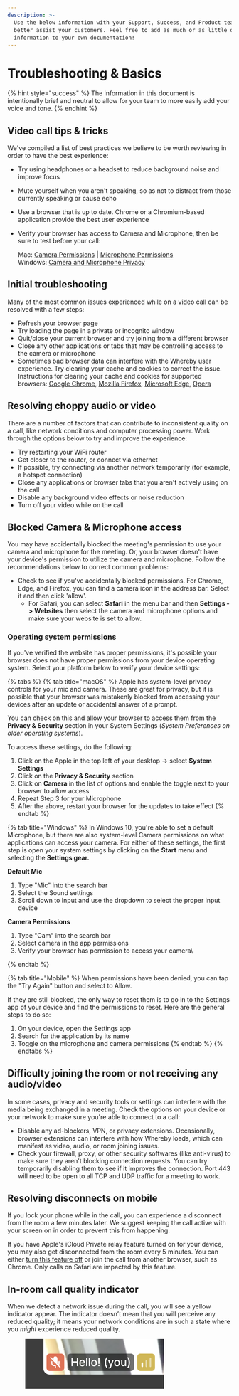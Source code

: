 ```yaml
---
description: >-
  Use the below information with your Support, Success, and Product teams to
  better assist your customers. Feel free to add as much or as little of this
  information to your own documentation!
---
```


# Troubleshooting & Basics

{% hint style="success" %}
The information in this document is intentionally brief and neutral to allow for your team to more easily add your voice and tone.
{% endhint %}

## Video call tips & tricks

We've compiled a list of best practices we believe to be worth reviewing in order to have the best experience:&#x20;

* Try using headphones or a headset to reduce background noise and improve focus
* Mute yourself when you aren't speaking, so as not to distract from those currently speaking or cause echo
* Use a browser that is up to date. Chrome or a Chromium-based application provide the best user experience
*   Verify your browser has access to Camera and Microphone, then be sure to test before your call:

    Mac: [Camera Permissions](https://support.apple.com/guide/mac-help/control-access-to-the-camera-mchlf6d108da/mac) | [Microphone Permissions](https://support.apple.com/guide/mac-help/control-access-to-the-microphone-on-mac-mchla1b1e1fe/mac)\
    Windows: [Camera and Microphone Privacy](https://support.microsoft.com/en-us/windows/windows-camera-microphone-and-privacy-a83257bc-e990-d54a-d212-b5e41beba857)

## Initial troubleshooting

Many of the most common issues experienced while on a video call can be resolved with a few steps:

* Refresh your browser page
* Try loading the page in a private or incognito window
* Quit/close your current browser and try joining from a different browser
* Close any other applications or tabs that may be controlling access to the camera or microphone
* Sometimes bad browser data can interfere with the Whereby user experience. Try clearing your cache and cookies to correct the issue. Instructions for clearing your cache and cookies for supported browsers: [Google Chrome](https://support.google.com/accounts/answer/32050?co=GENIE.Platform=Desktop\&hl=en), [Mozilla Firefox](https://support.mozilla.org/en-US/kb/how-clear-firefox-cache), [Microsoft Edge](https://support.microsoft.com/en-us/help/10607/microsoft-edge-view-delete-browser-history), [Opera](http://help.opera.com/Windows/12.10/en/cache.html)

## Resolving choppy audio or video

There are a number of factors that can contribute to inconsistent quality on a call, like network conditions and computer processing power. Work through the options below to try and improve the experience:

* Try restarting your WiFi router
* Get closer to the router, or connect via ethernet
* If possible, try connecting via another network temporarily (for example, a hotspot connection)
* Close any applications or browser tabs that you aren't actively using on the call
* Disable any background video effects or noise reduction
* Turn off your video while on the call

## Blocked Camera & Microphone access

You may have accidentally blocked the meeting's permission to use your camera and microphone for the meeting. Or, your browser doesn't have your device's permission to utilize the camera and microphone. Follow the recommendations below to correct common problems:

* Check to see if you've accidentally blocked permissions. For Chrome, Edge, and Firefox, you can find a camera icon in the address bar. Select it and then click 'allow'.&#x20;
  * For Safari, you can select **Safari** in the menu bar and then **Settings -> Websites** then select the camera and microphone options and make sure your website is set to allow.

### Operating system permissions

If you've verified the website has proper permissions, it's possible your browser does not have proper permissions from your device operating system. Select your platform below to verify your device settings:

{% tabs %}
{% tab title="macOS" %}
Apple has system-level privacy controls for your mic and camera. These are great for privacy, but it is possible that your browser was mistakenly blocked from accessing your devices after an update or accidental answer of a prompt.&#x20;

You can check on this and allow your browser to access them from the **Privacy & Security** section in your System Settings (_System Preferences on older operating systems_).&#x20;

To access these settings, do the following:&#x20;

1. Click on the Apple in the top left of your desktop -> select **System Settings**
2. Click on the **Privacy & Security** section
3. Click on **Camera** in the list of options and enable the toggle next to your browser to allow access
4. Repeat Step 3 for your Microphone
5. After the above, restart your browser for the updates to take effect
{% endtab %}

{% tab title="Windows" %}
In Windows 10, you're able to set a default Microphone, but there are also system-level Camera permissions on what applications can access your camera. For either of these settings, the first  step is open your system settings by clicking on the **Start** menu and selecting the **Settings gear.**



**Default Mic**

1. Type "Mic" into the search bar&#x20;
2. Select the Sound settings
3. Scroll down to Input and use the dropdown to select the proper input device

**Camera Permissions**

1. Type "Cam" into the search bar
2. Select camera in the app permissions
3. Verify your browser has permission to access your camera\

{% endtab %}

{% tab title="Mobile" %}
When permissions have been denied, you can tap the "Try Again" button and select to Allow.

If they are still blocked, the only way to reset them is to go in to the Settings app of your device and find the permissions to reset. Here are the general steps to do so:

1. On your device, open the Settings app
2. Search for the application by its name
3. Toggle on the microphone and camera permissions
{% endtab %}
{% endtabs %}

## Difficulty joining the room or not receiving any audio/video

In some cases, privacy and security tools or settings can interfere with the media being exchanged in a meeting. Check the options on your device or your network to make sure you're able to connect to a call:

* Disable any ad-blockers, VPN, or privacy extensions. Occasionally, browser extensions can interfere with how Whereby loads, which can manifest as video, audio, or room joining issues.
* Check your firewall, proxy, or other security softwares (like anti-virus) to make sure they aren't blocking connection requests. You can try temporarily disabling them to see if it improves the connection. Port 443 will need to be open to all TCP and UDP traffic for a meeting to work.&#x20;

## Resolving disconnects on mobile

If you lock your phone while in the call, you can experience a disconnect from the room a few minutes later. We suggest keeping the call active with your screen on in order to prevent this from happening.&#x20;

If you have Apple's iCloud Private relay feature turned on for your device, you may also get disconnected from the room every 5 minutes. You can either [turn this feature off](https://support.apple.com/guide/icloud/mm7dc25cb68f/icloud) or join the call from another browser, such as Chrome. Only calls on Safari are impacted by this feature.&#x20;

## In-room call quality indicator

When we detect a network issue during the call, you will see a yellow indicator appear. The indicator doesn’t mean that you will perceive any reduced quality; it means your network conditions are in such a state where you _might_ experience reduced quality.&#x20;

<figure><img src="../../.gitbook/assets/image.png" alt=""><figcaption></figcaption></figure>

